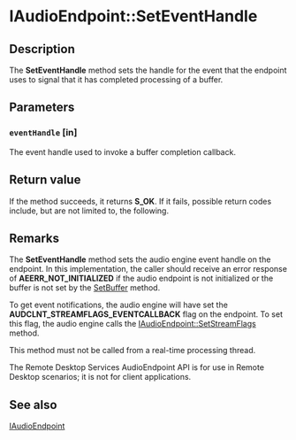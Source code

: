 # IAudioEndpoint::SetEventHandle

## Description

The **SetEventHandle** method sets the handle for the event that the endpoint uses to signal that it has completed processing of a buffer.

## Parameters

### `eventHandle` [in]

The event handle used to invoke a buffer completion
callback.

## Return value

If the method succeeds, it returns **S_OK**. If it fails, possible return codes include, but are not limited to, the following.

## Remarks

The **SetEventHandle** method sets the audio engine event handle on the endpoint. In this implementation, the caller should receive an error response of **AEERR_NOT_INITIALIZED** if the audio endpoint is not initialized or the buffer is not set by the [SetBuffer](https://learn.microsoft.com/windows/desktop/api/audioengineendpoint/nf-audioengineendpoint-iaudiodeviceendpoint-setbuffer) method.

To get event notifications, the audio engine will have set the **AUDCLNT_STREAMFLAGS_EVENTCALLBACK** flag on the endpoint. To set this flag, the audio engine calls the [IAudioEndpoint::SetStreamFlags](https://learn.microsoft.com/windows/desktop/api/audioengineendpoint/nf-audioengineendpoint-iaudioendpoint-setstreamflags) method.

This method must not be called from a real-time processing thread.

The Remote Desktop Services AudioEndpoint API is for use in Remote Desktop scenarios; it is not for client applications.

## See also

[IAudioEndpoint](https://learn.microsoft.com/windows/desktop/api/audioengineendpoint/nn-audioengineendpoint-iaudioendpoint)